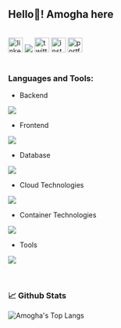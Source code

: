 
<h2 align="left">Hello👋! Amogha here</h2>


<br clear="both">
<div align="left">
  <a href="https://www.linkedin.com/in/amoghabn/" target="_blank">
    <img src="https://img.shields.io/static/v1?message=LinkedIn&logo=linkedin&label=&color=0077B5&logoColor=white&labelColor=&style=for-the-badge" height="30" alt="linkedin logo"  /></a>
  <a href="mailto:amoghabn1996@gmail.com?subject=[GitHub]%20Contact&body=Hello,"><img src="https://img.shields.io/badge/e‑mail-D14836.svg?style=for-the-badge&logo=GMail&logoColor=white" /></a>
  <a href="https://twitter.com/amoghabn/" target="_blank">
    <img src="https://img.shields.io/static/v1?message=Twitter&logo=twitter&label=&color=1DA1F2&logoColor=white&labelColor=&style=for-the-badge" height="30" alt="twitter logo"  /></a>
  <a href="https://www.instagram.com/amoghabn/" target="_blank">
    <img src="https://img.shields.io/static/v1?message=Instagram&logo=instagram&label=&color=E4405F&logoColor=white&labelColor=&style=for-the-badge" height="30"  alt="instagram logo"  /></a>
   <a href="https://amoghabn.netlify.app/" target="_blank">
     <img src="https://img.shields.io/static/v1?message=Portfolio&label=&color=0077B5&labelColor=&style=for-the-badge" height="30" alt="portfolio logo" /></a>
</div>

<br>
<h3 align="left">Languages and Tools:</h3>

- Backend
<p align="left">
  <a href="https://skillicons.dev">
    <img src="https://skillicons.dev/icons?i=java,spring,py" />
  </a>
</p>

- Frontend
<p align="left">
  <a href="https://skillicons.dev">
    <img src="https://skillicons.dev/icons?i=js,css,html" />
  </a>
</p>

- Database
<p align="left">
  <a href="https://skillicons.dev">
    <img src="https://skillicons.dev/icons?i=mysql,mongodb" />
  </a>
</p>

- Cloud Technologies
<p align="left">
  <a href="https://skillicons.dev">
    <img src="https://skillicons.dev/icons?i=aws" />
  </a>
</p>

- Container Technologies
<p align="left">
  <a href="https://skillicons.dev">
    <img src="https://skillicons.dev/icons?i=docker,kubernetes" />
  </a>
</p>

- Tools
<p align="left">
  <a href="https://skillicons.dev">
    <img src="https://skillicons.dev/icons?i=git,linux,idea,vscode,postman" />
  </a>
</p>
<br/>


### 📈 Github Stats

![Amogha's Top Langs](https://github-readme-stats.vercel.app/api/top-langs/?username=amoghabn&layout=compact&hide=php&hide_border=true&theme=radical)
